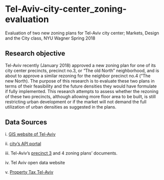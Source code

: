 # Tel-Aviv-city-center_zoning-evaluation
Evaluation of two new zoning plans for Tel-Aviv city center; Markets, Design and the City class, NYU Wagner Spring 2018

## Research objective
Tel-Aviv recently (January 2018) approved a new zoning plan for one of its city center precincts, precinct no.3, or “The old North” neighborhood, and is about to approve a similar rezoning for the neighbor precinct no.4 (“The new North). The purpose of this research is to evaluate these two plans in terms of their feasibility and the future densities they would have formulate if fully implemented. This research attempts to assess whether the rezoning of these two precincts, although allowing more floor area to be built, is still restricting urban development or if the market will not demand the full utilization of urban densities as suggested in the plans. 

## Data Sources
i.	[GIS website of Tel-Aviv](https://gisn.tel-aviv.gov.il/iview2js/index.aspx) 

ii.	[city’s API portal](https://apiportal.tel-aviv.gov.il/) 

iii. Tel-Aviv’s [precinct 3](http://mavat.moin.gov.il/MavatPS/Forms/SV4.aspx?tid=4&et=1&PL_ID=ppnCWTcsST9sCXNyHNoQFA4YXrcCUxceDk4O1Xa3nvDP/AwBOUtlpTtKqS6qvAeW1S7GYroEozyrrsmyUB8ulP1psIdjSx3vlcIC1JdQyKE=) and 4 zoning plans’ documents. 

iv.	Tel Aviv open data website 

v.	[Property Tax Tel-Aviv](https://www.tel-aviv.gov.il/Residents/Arnona/Documents/%D7%97%D7%95%D7%91%D7%A8%D7%AA%20%D7%A6%D7%95%20%D7%94%D7%90%D7%A8%D7%A0%D7%95%D7%A0%D7%94%20%D7%9C%D7%A9%D7%A0%D7%AA%202018.pdf) 
